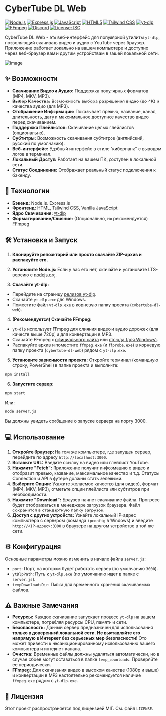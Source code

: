 # CyberTube DL Web
[![Node.js](https://img.shields.io/badge/Node.js-339933?style=for-the-badge&logo=nodedotjs&logoColor=white)](https://nodejs.org/) [![Express.js](https://img.shields.io/badge/Express.js-000000?style=for-the-badge&logo=express&logoColor=white)](https://expressjs.com/) [![JavaScript](https://img.shields.io/badge/JavaScript-F7DF1E?style=for-the-badge&logo=javascript&logoColor=black)](https://developer.mozilla.org/en-US/docs/Web/JavaScript) [![HTML5](https://img.shields.io/badge/HTML5-E34F26?style=for-the-badge&logo=html5&logoColor=white)](https://developer.mozilla.org/en-US/docs/Web/Guide/HTML/HTML5) [![Tailwind CSS](https://img.shields.io/badge/Tailwind_CSS-38B2AC?style=for-the-badge&logo=tailwind-css&logoColor=white)](https://tailwindcss.com/) [![yt-dlp](https://img.shields.io/badge/yt--dlp-8A2BE2?style=for-the-badge&logo=youtube&logoColor=white)](https://github.com/yt-dlp/yt-dlp) [![FFmpeg](https://img.shields.io/badge/FFmpeg-007808?style=for-the-badge&logo=ffmpeg&logoColor=white)](https://ffmpeg.org/) [![Discord](https://img.shields.io/badge/Discord-7289DA?style=for-the-badge&logo=discord&logoColor=white)]() [![License: ISC](https://img.shields.io/badge/License-MIT-blue.svg?style=for-the-badge)](LICENSE)

CyberTube DL Web - это веб-интерфейс для популярной утилиты `yt-dlp`, позволяющий скачивать видео и аудио с YouTube через браузер. Приложение работает локально на вашем компьютере и доступно через веб-браузер вам и другим устройствам в вашей локальной сети.

![image](https://github.com/user-attachments/assets/01a204ed-67f7-4c6f-8b3f-b20b5c1f7f15)

## ✨ Возможности

*   **Скачивание Видео и Аудио:** Поддержка популярных форматов (MP4, MKV, MP3).
*   **Выбор Качества:** Возможность выбора разрешения видео (до 4K) и качества аудио (для MP3).
*   **Отображение Информации:** Показывает превью, название, канал, длительность, дату и максимальное доступное качество видео перед скачиванием.
*   **Поддержка Плейлистов:** Скачивание целых плейлистов (опционально).
*   **Субтитры:** Возможность скачивания субтитров (английский, русский по умолчанию).
*   **Веб-интерфейс:** Удобный интерфейс в стиле "киберпанк" с выводом логов в терминал.
*   **Локальный Доступ:** Работает на вашем ПК, доступен в локальной сети.
*   **Статус Соединения:** Отображает реальный статус подключения к бэкенду.

## 🚀 Технологии

*   **Бэкенд:** Node.js, Express.js
*   **Фронтенд:** HTML, Tailwind CSS, Vanilla JavaScript
*   **Ядро Скачивания:** [yt-dlp](https://github.com/yt-dlp/yt-dlp)
*   **Форматирование/Слияние:** (Опционально, но рекомендуется) [FFmpeg](https://ffmpeg.org/)

## 🛠️ Установка и Запуск

1.  **Клонируйте репозиторий или просто скачайте ZIP-архив и распакуйте его.**

3.  **Установите Node.js:** Если у вас его нет, скачайте и установите LTS-версию с [nodejs.org](https://nodejs.org/).

4.  **Скачайте yt-dlp:**
 *   Перейдите на страницу [релизов yt-dlp](https://github.com/yt-dlp/yt-dlp/releases/latest).
 *   Скачайте `yt-dlp.exe` для Windows.
 *   Поместите файл `yt-dlp.exe` в корневую папку проекта (`cybertube-dl-web`).

4.  **(Рекомендуется) Скачайте FFmpeg:**
 *   `yt-dlp` использует FFmpeg для слияния видео и аудио дорожек (для качеств выше 720p) и для конвертации в MP3.
 *   Скачайте FFmpeg с [официального сайта](https://ffmpeg.org/download.html) или [отсюда (для Windows)](https://github.com/BtbN/FFmpeg-Builds/releases).
 *   Распакуйте архив и поместите `ffmpeg.exe` (и `ffprobe.exe`) в корневую папку проекта (`cybertube-dl-web`) рядом с `yt-dlp.exe`.

5.  **Установите зависимости проекта:**
 Откройте терминал (командную строку, PowerShell) в папке проекта и выполните:
 ```bash
 npm install
 ```

6.  **Запустите сервер:**
 ```bash
 npm start
 ```
 Или:
 ```bash
 node server.js
 ```
 Вы должны увидеть сообщение о запуске сервера на порту 3000.

## 💻 Использование

1.  **Откройте браузер:** На том же компьютере, где запущен сервер, перейдите по адресу `http://localhost:3000`.
2.  **Вставьте URL:** Введите ссылку на видео или плейлист YouTube.
3.  **Нажмите "Fetch":** Приложение получит информацию о видео и отобразит превью, название, максимальное качество и т.д. Статусы Connection и API в футере должны стать зелеными.
4.  **Выберите Опции:** Укажите желаемое качество (для видео), формат (MP4, MKV, MP3), отметьте опции плейлиста или субтитров при необходимости.
5.  **Нажмите "Download":** Браузер начнет скачивание файла. Прогресс будет отображаться в менеджере загрузок браузера. Файл сохранится в стандартную папку загрузок.
6.  **Доступ с других устройств:** Узнайте локальный IP-адрес компьютера с сервером (команда `ipconfig` в Windows) и введите `http://<IP-адрес>:3000` в браузере на другом устройстве в той же сети.

## ⚙️ Конфигурация

Основные параметры можно изменить в начале файла `server.js`:

*   `port`: Порт, на котором будет работать сервер (по умолчанию `3000`).
*   `ytDlpPath`: Путь к `yt-dlp.exe` (по умолчанию ищет в папке с `server.js`).
*   `tempDownloadsDir`: Папка для временного хранения скачиваемых файлов.

## ⚠️ Важные Замечания

*   **Ресурсы:** Каждое скачивание запускает процесс `yt-dlp` на вашем компьютере, потребляя ресурсы CPU, памяти и сети.
*   **Безопасность:** Данный сервер предназначен для использования **только в доверенной локальной сети**. **Не выставляйте его напрямую в Интернет без серьезных мер безопасности!** Это может привести к несанкционированному использованию вашего компьютера и интернет-канала.
*   **Очистка:** Временные файлы должны удаляться автоматически, но в случае сбоев могут оставаться в папке `temp_downloads`. Проверяйте ее периодически.
*   **FFmpeg:** Для скачивания видео в высоком качестве (1080p и выше) и конвертации в MP3 настоятельно рекомендуется наличие `ffmpeg.exe` рядом с `yt-dlp.exe`.

## 📄 Лицензия

Этот проект распространяется под лицензией MIT. См. файл `LICENSE`.
